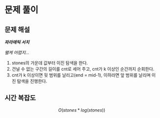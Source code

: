   # 문제 풀이

## 문제 해설

***파라매틱 서치***

*왤케 어렵지…*

1. stones의 가운데 값부터 이진 탐색을 한다. 
2. 건널 수 없는 구간의 길이를 cnt로 세어 주고, cnt가 k 이상인 순간까지 순회한다.
3. cnt가 k 이상이면 뒷 범위를 날리고(end = mid-1), 이하라면 앞 범위를 날리며 이진 탐색을 진행한다.



## 시간 복잡도

$$O(stones*log(stones))$$

